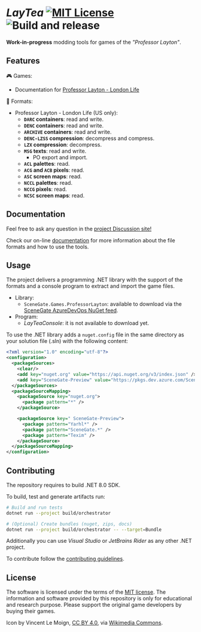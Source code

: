 # _LayTea_ [![MIT License](https://img.shields.io/badge/license-MIT-blue.svg?style=flat)](https://choosealicense.com/licenses/mit/) ![Build and release](https://github.com/pleonex/LayTea/workflows/Build%20and%20release/badge.svg)

**Work-in-progress** modding tools for games of the _"Professor Layton"_.

## Features

🎮 Games:

- Documentation for
  [Professor Layton - London Life](https://www.pleonex.dev/LayTea/guides/games/london_life/summary.html)

📃 Formats:

- Professor Layton - London Life (US only):
  - **`DARC` containers**: read and write.
  - **`DENC` containers**: read and write.
  - **`ARCHIVE` containers**: read and write.
  - **`DENC-LZSS` compression**: decompress and compress.
  - **`LZX` compression**: decompress.
  - **`MSG` texts**: read and write.
    - PO export and import.
  - **`ACL` palettes**: read.
  - **`ACG` and `ACB` pixels**: read.
  - **`ASC` screen maps**: read.
  - **`NCCL` palettes**: read.
  - **`NCCG` pixels**: read.
  - **`NCSC` screen maps**: read.

## Documentation

Feel free to ask any question in the
[project Discussion site!](https://github.com/pleonex/LayTea/discussions)

Check our on-line [documentation](https://pleonex.dev/LayTea) for more
information about the file formats and how to use the tools.

## Usage

The project delivers a programming .NET library with the support of the formats
and a console program to extract and import the game files.

- Library:
  - `SceneGate.Games.ProfessorLayton`: available to download via the
    [SceneGate AzureDevOps NuGet feed](https://dev.azure.com/SceneGate/SceneGate/_artifacts/feed/SceneGate-Preview).
- Program:
  - _LayTeaConsole_: it is not available to download yet.

To use the .NET library adds a `nuget.config` file in the same directory as your
solution file (.sln) with the following content:

```xml
<?xml version="1.0" encoding="utf-8"?>
<configuration>
  <packageSources>
    <clear/>
    <add key="nuget.org" value="https://api.nuget.org/v3/index.json" />
    <add key="SceneGate-Preview" value="https://pkgs.dev.azure.com/SceneGate/SceneGate/_packaging/SceneGate-Preview/nuget/v3/index.json" />
  </packageSources>
  <packageSourceMapping>
    <packageSource key="nuget.org">
      <package pattern="*" />
    </packageSource>

    <packageSource key=" SceneGate-Preview">
      <package pattern="Yarhl*" />
      <package pattern="SceneGate.*" />
      <package pattern="Texim" />
    </packageSource>
  </packageSourceMapping>
</configuration>
```

## Contributing

The repository requires to build .NET 8.0 SDK.

To build, test and generate artifacts run:

```sh
# Build and run tests
dotnet run --project build/orchestrator

# (Optional) Create bundles (nuget, zips, docs)
dotnet run --project build/orchestrator -- --target=Bundle
```

Additionally you can use _Visual Studio_ or _JetBrains Rider_ as any other .NET
project.

To contribute follow the [contributing guidelines](CONTRIBUTING.md).

## License

The software is licensed under the terms of the
[MIT license](https://choosealicense.com/licenses/mit/). The information and
software provided by this repository is only for educational and research
purpose. Please support the original game developers by buying their games.

Icon by Vincent Le Moign,
[CC BY 4.0](https://creativecommons.org/licenses/by/4.0), via
[Wikimedia Commons](https://commons.wikimedia.org/wiki/File:568-teacup-without-handle.svg).
